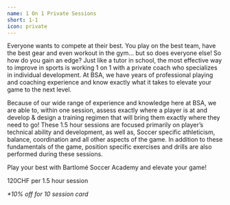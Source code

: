 ```yaml
---
name: 1 On 1 Private Sessions
short: 1-1
icon: private
---
```


Everyone wants to compete at their best. You play on the best team, have the best gear and even workout in the gym… but so does everyone else! So how do you gain an edge? Just like a tutor in school, the most effective way to improve in sports is working 1 on 1 with a private coach who specializes in individual development. At BSA, we have years of professional playing and coaching experience and know exactly what it takes to elevate your game to the next level.

Because of our wide range of experience and knowledge here at BSA, we are able to, within one session, assess exactly where a player is at and develop & design a training regimen that will bring them exactly where they need to go! These 1.5 hour sessions are focused primarily on player’s technical ability and development, as well as, Soccer specific athleticism, balance, coordination and all other aspects of the game. In addition to these fundamentals of the game, position specific exercises and drills are also performed during these sessions.

Play your best with Bartlomé Soccer Academy and elevate your game!

120CHF per 1.5 hour session

_\*10% off for 10 session card_

